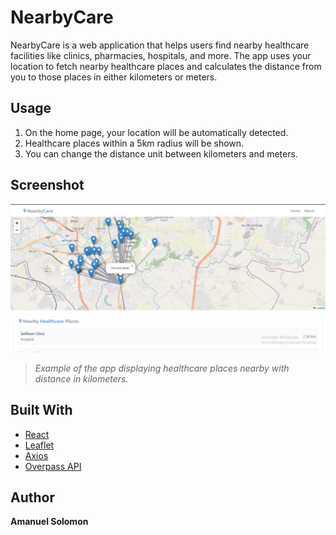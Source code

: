 # NearbyCare

NearbyCare is a web application that helps users find nearby healthcare facilities like clinics, pharmacies, hospitals, and more. The app uses your location to fetch nearby healthcare places and calculates the distance from you to those places in either kilometers or meters.

## Usage

1. On the home page, your location will be automatically detected.
2. Healthcare places within a 5km radius will be shown.
3. You can change the distance unit between kilometers and meters.
## Screenshot

![NearbyCare Screenshot](src/assets/image.png)

> *Example of the app displaying healthcare places nearby with distance in kilometers.*

## Built With

- [React](https://reactjs.org/)
- [Leaflet](https://leafletjs.com/)
- [Axios](https://axios-http.com/)
- [Overpass API](https://overpass-turbo.eu/)

## Author

**Amanuel Solomon**  
[](https://github.com/AMANU-BLU)

